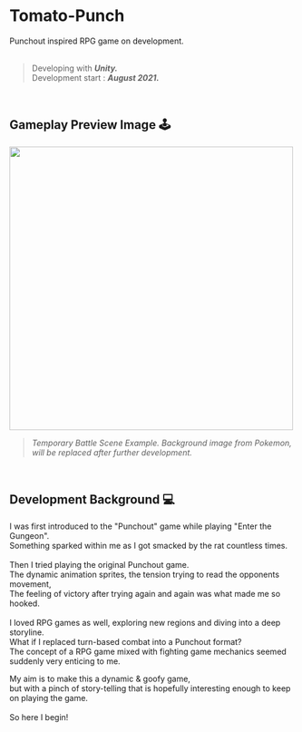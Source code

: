 # Tomato-Punch

Punchout inspired RPG game on development. <br /><br />
>Developing with **_Unity._**<br />
Development start : **_August 2021._**<br />
<br/>

## Gameplay Preview Image 🕹️
<img src="https://user-images.githubusercontent.com/98079532/150507221-fe05273e-0fc8-4192-b061-08cfaf728d64.png" height="500">

>*_Temporary Battle Scene Example. Background image from Pokemon, will be replaced after further development._*
<br />

## Development Background 💻

I was first introduced to the "Punchout" game while playing "Enter the Gungeon".<br />
Something sparked within me as I got smacked by the rat countless times.<br /><br />
Then I tried playing the original Punchout game.<br />
The dynamic animation sprites, the tension trying to read the opponents movement,<br />
The feeling of victory after trying again and again was what made me so hooked.<br /><br />
I loved RPG games as well, exploring new regions and diving into a deep storyline.<br />
What if I replaced turn-based combat into a Punchout format?<br />
The concept of a RPG game mixed with fighting game mechanics seemed suddenly very enticing to me.<br />

My aim is to make this a dynamic & goofy game,<br />
but with a pinch of story-telling that is hopefully interesting enough to keep on playing the game.<br /><br />
So here I begin!<br /><br />
